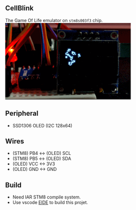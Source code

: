 ## CellBlink
The Game Of Life emulator on `stm8s003f3` chip.
![GIF](img/cells.gif)

## Peripheral
- SSD1306 OLED (I2C 128x64)

## Wires
- (STM8) PB4 <-> (OLED) SCL
- (STM8) PB5 <-> (OLED) SDA
- (OLED) VCC <-> 3V3
- (OLED) GND <-> GND

## Build
- Need IAR STM8 compile system.
- Use vscode [EIDE](https://github.com/github0null/eide) to build this projet.

